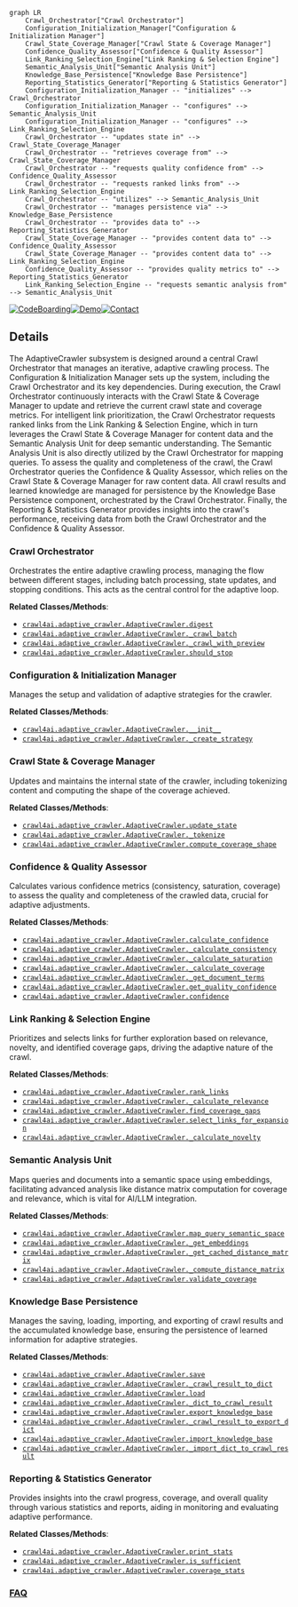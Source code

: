 ```mermaid
graph LR
    Crawl_Orchestrator["Crawl Orchestrator"]
    Configuration_Initialization_Manager["Configuration & Initialization Manager"]
    Crawl_State_Coverage_Manager["Crawl State & Coverage Manager"]
    Confidence_Quality_Assessor["Confidence & Quality Assessor"]
    Link_Ranking_Selection_Engine["Link Ranking & Selection Engine"]
    Semantic_Analysis_Unit["Semantic Analysis Unit"]
    Knowledge_Base_Persistence["Knowledge Base Persistence"]
    Reporting_Statistics_Generator["Reporting & Statistics Generator"]
    Configuration_Initialization_Manager -- "initializes" --> Crawl_Orchestrator
    Configuration_Initialization_Manager -- "configures" --> Semantic_Analysis_Unit
    Configuration_Initialization_Manager -- "configures" --> Link_Ranking_Selection_Engine
    Crawl_Orchestrator -- "updates state in" --> Crawl_State_Coverage_Manager
    Crawl_Orchestrator -- "retrieves coverage from" --> Crawl_State_Coverage_Manager
    Crawl_Orchestrator -- "requests quality confidence from" --> Confidence_Quality_Assessor
    Crawl_Orchestrator -- "requests ranked links from" --> Link_Ranking_Selection_Engine
    Crawl_Orchestrator -- "utilizes" --> Semantic_Analysis_Unit
    Crawl_Orchestrator -- "manages persistence via" --> Knowledge_Base_Persistence
    Crawl_Orchestrator -- "provides data to" --> Reporting_Statistics_Generator
    Crawl_State_Coverage_Manager -- "provides content data to" --> Confidence_Quality_Assessor
    Crawl_State_Coverage_Manager -- "provides content data to" --> Link_Ranking_Selection_Engine
    Confidence_Quality_Assessor -- "provides quality metrics to" --> Reporting_Statistics_Generator
    Link_Ranking_Selection_Engine -- "requests semantic analysis from" --> Semantic_Analysis_Unit
```

[![CodeBoarding](https://img.shields.io/badge/Generated%20by-CodeBoarding-9cf?style=flat-square)](https://github.com/CodeBoarding/GeneratedOnBoardings)[![Demo](https://img.shields.io/badge/Try%20our-Demo-blue?style=flat-square)](https://www.codeboarding.org/demo)[![Contact](https://img.shields.io/badge/Contact%20us%20-%20contact@codeboarding.org-lightgrey?style=flat-square)](mailto:contact@codeboarding.org)

## Details

The AdaptiveCrawler subsystem is designed around a central Crawl Orchestrator that manages an iterative, adaptive crawling process. The Configuration & Initialization Manager sets up the system, including the Crawl Orchestrator and its key dependencies. During execution, the Crawl Orchestrator continuously interacts with the Crawl State & Coverage Manager to update and retrieve the current crawl state and coverage metrics. For intelligent link prioritization, the Crawl Orchestrator requests ranked links from the Link Ranking & Selection Engine, which in turn leverages the Crawl State & Coverage Manager for content data and the Semantic Analysis Unit for deep semantic understanding. The Semantic Analysis Unit is also directly utilized by the Crawl Orchestrator for mapping queries. To assess the quality and completeness of the crawl, the Crawl Orchestrator queries the Confidence & Quality Assessor, which relies on the Crawl State & Coverage Manager for raw content data. All crawl results and learned knowledge are managed for persistence by the Knowledge Base Persistence component, orchestrated by the Crawl Orchestrator. Finally, the Reporting & Statistics Generator provides insights into the crawl's performance, receiving data from both the Crawl Orchestrator and the Confidence & Quality Assessor.

### Crawl Orchestrator
Orchestrates the entire adaptive crawling process, managing the flow between different stages, including batch processing, state updates, and stopping conditions. This acts as the central control for the adaptive loop.


**Related Classes/Methods**:

- <a href="https://github.com/unclecode/crawl4ai/blob/main/crawl4ai/adaptive_crawler.py" target="_blank" rel="noopener noreferrer">`crawl4ai.adaptive_crawler.AdaptiveCrawler.digest`</a>
- <a href="https://github.com/unclecode/crawl4ai/blob/main/crawl4ai/adaptive_crawler.py" target="_blank" rel="noopener noreferrer">`crawl4ai.adaptive_crawler.AdaptiveCrawler._crawl_batch`</a>
- <a href="https://github.com/unclecode/crawl4ai/blob/main/crawl4ai/adaptive_crawler.py" target="_blank" rel="noopener noreferrer">`crawl4ai.adaptive_crawler.AdaptiveCrawler._crawl_with_preview`</a>
- <a href="https://github.com/unclecode/crawl4ai/blob/main/crawl4ai/adaptive_crawler.py" target="_blank" rel="noopener noreferrer">`crawl4ai.adaptive_crawler.AdaptiveCrawler.should_stop`</a>


### Configuration & Initialization Manager
Manages the setup and validation of adaptive strategies for the crawler.


**Related Classes/Methods**:

- <a href="https://github.com/unclecode/crawl4ai/blob/main/crawl4ai/adaptive_crawler.py" target="_blank" rel="noopener noreferrer">`crawl4ai.adaptive_crawler.AdaptiveCrawler.__init__`</a>
- <a href="https://github.com/unclecode/crawl4ai/blob/main/crawl4ai/adaptive_crawler.py" target="_blank" rel="noopener noreferrer">`crawl4ai.adaptive_crawler.AdaptiveCrawler._create_strategy`</a>


### Crawl State & Coverage Manager
Updates and maintains the internal state of the crawler, including tokenizing content and computing the shape of the coverage achieved.


**Related Classes/Methods**:

- <a href="https://github.com/unclecode/crawl4ai/blob/main/crawl4ai/adaptive_crawler.py" target="_blank" rel="noopener noreferrer">`crawl4ai.adaptive_crawler.AdaptiveCrawler.update_state`</a>
- <a href="https://github.com/unclecode/crawl4ai/blob/main/crawl4ai/adaptive_crawler.py" target="_blank" rel="noopener noreferrer">`crawl4ai.adaptive_crawler.AdaptiveCrawler._tokenize`</a>
- <a href="https://github.com/unclecode/crawl4ai/blob/main/crawl4ai/adaptive_crawler.py" target="_blank" rel="noopener noreferrer">`crawl4ai.adaptive_crawler.AdaptiveCrawler.compute_coverage_shape`</a>


### Confidence & Quality Assessor
Calculates various confidence metrics (consistency, saturation, coverage) to assess the quality and completeness of the crawled data, crucial for adaptive adjustments.


**Related Classes/Methods**:

- <a href="https://github.com/unclecode/crawl4ai/blob/main/crawl4ai/adaptive_crawler.py" target="_blank" rel="noopener noreferrer">`crawl4ai.adaptive_crawler.AdaptiveCrawler.calculate_confidence`</a>
- <a href="https://github.com/unclecode/crawl4ai/blob/main/crawl4ai/adaptive_crawler.py" target="_blank" rel="noopener noreferrer">`crawl4ai.adaptive_crawler.AdaptiveCrawler._calculate_consistency`</a>
- <a href="https://github.com/unclecode/crawl4ai/blob/main/crawl4ai/adaptive_crawler.py" target="_blank" rel="noopener noreferrer">`crawl4ai.adaptive_crawler.AdaptiveCrawler._calculate_saturation`</a>
- <a href="https://github.com/unclecode/crawl4ai/blob/main/crawl4ai/adaptive_crawler.py" target="_blank" rel="noopener noreferrer">`crawl4ai.adaptive_crawler.AdaptiveCrawler._calculate_coverage`</a>
- <a href="https://github.com/unclecode/crawl4ai/blob/main/crawl4ai/adaptive_crawler.py" target="_blank" rel="noopener noreferrer">`crawl4ai.adaptive_crawler.AdaptiveCrawler._get_document_terms`</a>
- <a href="https://github.com/unclecode/crawl4ai/blob/main/crawl4ai/adaptive_crawler.py" target="_blank" rel="noopener noreferrer">`crawl4ai.adaptive_crawler.AdaptiveCrawler.get_quality_confidence`</a>
- <a href="https://github.com/unclecode/crawl4ai/blob/main/crawl4ai/adaptive_crawler.py" target="_blank" rel="noopener noreferrer">`crawl4ai.adaptive_crawler.AdaptiveCrawler.confidence`</a>


### Link Ranking & Selection Engine
Prioritizes and selects links for further exploration based on relevance, novelty, and identified coverage gaps, driving the adaptive nature of the crawl.


**Related Classes/Methods**:

- <a href="https://github.com/unclecode/crawl4ai/blob/main/crawl4ai/adaptive_crawler.py" target="_blank" rel="noopener noreferrer">`crawl4ai.adaptive_crawler.AdaptiveCrawler.rank_links`</a>
- <a href="https://github.com/unclecode/crawl4ai/blob/main/crawl4ai/adaptive_crawler.py" target="_blank" rel="noopener noreferrer">`crawl4ai.adaptive_crawler.AdaptiveCrawler._calculate_relevance`</a>
- <a href="https://github.com/unclecode/crawl4ai/blob/main/crawl4ai/adaptive_crawler.py" target="_blank" rel="noopener noreferrer">`crawl4ai.adaptive_crawler.AdaptiveCrawler.find_coverage_gaps`</a>
- <a href="https://github.com/unclecode/crawl4ai/blob/main/crawl4ai/adaptive_crawler.py" target="_blank" rel="noopener noreferrer">`crawl4ai.adaptive_crawler.AdaptiveCrawler.select_links_for_expansion`</a>
- <a href="https://github.com/unclecode/crawl4ai/blob/main/crawl4ai/adaptive_crawler.py" target="_blank" rel="noopener noreferrer">`crawl4ai.adaptive_crawler.AdaptiveCrawler._calculate_novelty`</a>


### Semantic Analysis Unit
Maps queries and documents into a semantic space using embeddings, facilitating advanced analysis like distance matrix computation for coverage and relevance, which is vital for AI/LLM integration.


**Related Classes/Methods**:

- <a href="https://github.com/unclecode/crawl4ai/blob/main/crawl4ai/adaptive_crawler.py" target="_blank" rel="noopener noreferrer">`crawl4ai.adaptive_crawler.AdaptiveCrawler.map_query_semantic_space`</a>
- <a href="https://github.com/unclecode/crawl4ai/blob/main/crawl4ai/adaptive_crawler.py" target="_blank" rel="noopener noreferrer">`crawl4ai.adaptive_crawler.AdaptiveCrawler._get_embeddings`</a>
- <a href="https://github.com/unclecode/crawl4ai/blob/main/crawl4ai/adaptive_crawler.py" target="_blank" rel="noopener noreferrer">`crawl4ai.adaptive_crawler.AdaptiveCrawler._get_cached_distance_matrix`</a>
- <a href="https://github.com/unclecode/crawl4ai/blob/main/crawl4ai/adaptive_crawler.py" target="_blank" rel="noopener noreferrer">`crawl4ai.adaptive_crawler.AdaptiveCrawler._compute_distance_matrix`</a>
- <a href="https://github.com/unclecode/crawl4ai/blob/main/crawl4ai/adaptive_crawler.py" target="_blank" rel="noopener noreferrer">`crawl4ai.adaptive_crawler.AdaptiveCrawler.validate_coverage`</a>


### Knowledge Base Persistence
Manages the saving, loading, importing, and exporting of crawl results and the accumulated knowledge base, ensuring the persistence of learned information for adaptive strategies.


**Related Classes/Methods**:

- <a href="https://github.com/unclecode/crawl4ai/blob/main/crawl4ai/adaptive_crawler.py" target="_blank" rel="noopener noreferrer">`crawl4ai.adaptive_crawler.AdaptiveCrawler.save`</a>
- <a href="https://github.com/unclecode/crawl4ai/blob/main/crawl4ai/adaptive_crawler.py" target="_blank" rel="noopener noreferrer">`crawl4ai.adaptive_crawler.AdaptiveCrawler._crawl_result_to_dict`</a>
- <a href="https://github.com/unclecode/crawl4ai/blob/main/crawl4ai/adaptive_crawler.py" target="_blank" rel="noopener noreferrer">`crawl4ai.adaptive_crawler.AdaptiveCrawler.load`</a>
- <a href="https://github.com/unclecode/crawl4ai/blob/main/crawl4ai/adaptive_crawler.py" target="_blank" rel="noopener noreferrer">`crawl4ai.adaptive_crawler.AdaptiveCrawler._dict_to_crawl_result`</a>
- <a href="https://github.com/unclecode/crawl4ai/blob/main/crawl4ai/adaptive_crawler.py" target="_blank" rel="noopener noreferrer">`crawl4ai.adaptive_crawler.AdaptiveCrawler.export_knowledge_base`</a>
- <a href="https://github.com/unclecode/crawl4ai/blob/main/crawl4ai/adaptive_crawler.py" target="_blank" rel="noopener noreferrer">`crawl4ai.adaptive_crawler.AdaptiveCrawler._crawl_result_to_export_dict`</a>
- <a href="https://github.com/unclecode/crawl4ai/blob/main/crawl4ai/adaptive_crawler.py" target="_blank" rel="noopener noreferrer">`crawl4ai.adaptive_crawler.AdaptiveCrawler.import_knowledge_base`</a>
- <a href="https://github.com/unclecode/crawl4ai/blob/main/crawl4ai/adaptive_crawler.py" target="_blank" rel="noopener noreferrer">`crawl4ai.adaptive_crawler.AdaptiveCrawler._import_dict_to_crawl_result`</a>


### Reporting & Statistics Generator
Provides insights into the crawl progress, coverage, and overall quality through various statistics and reports, aiding in monitoring and evaluating adaptive performance.


**Related Classes/Methods**:

- <a href="https://github.com/unclecode/crawl4ai/blob/main/crawl4ai/adaptive_crawler.py" target="_blank" rel="noopener noreferrer">`crawl4ai.adaptive_crawler.AdaptiveCrawler.print_stats`</a>
- <a href="https://github.com/unclecode/crawl4ai/blob/main/crawl4ai/adaptive_crawler.py" target="_blank" rel="noopener noreferrer">`crawl4ai.adaptive_crawler.AdaptiveCrawler.is_sufficient`</a>
- <a href="https://github.com/unclecode/crawl4ai/blob/main/crawl4ai/adaptive_crawler.py" target="_blank" rel="noopener noreferrer">`crawl4ai.adaptive_crawler.AdaptiveCrawler.coverage_stats`</a>




### [FAQ](https://github.com/CodeBoarding/GeneratedOnBoardings/tree/main?tab=readme-ov-file#faq)